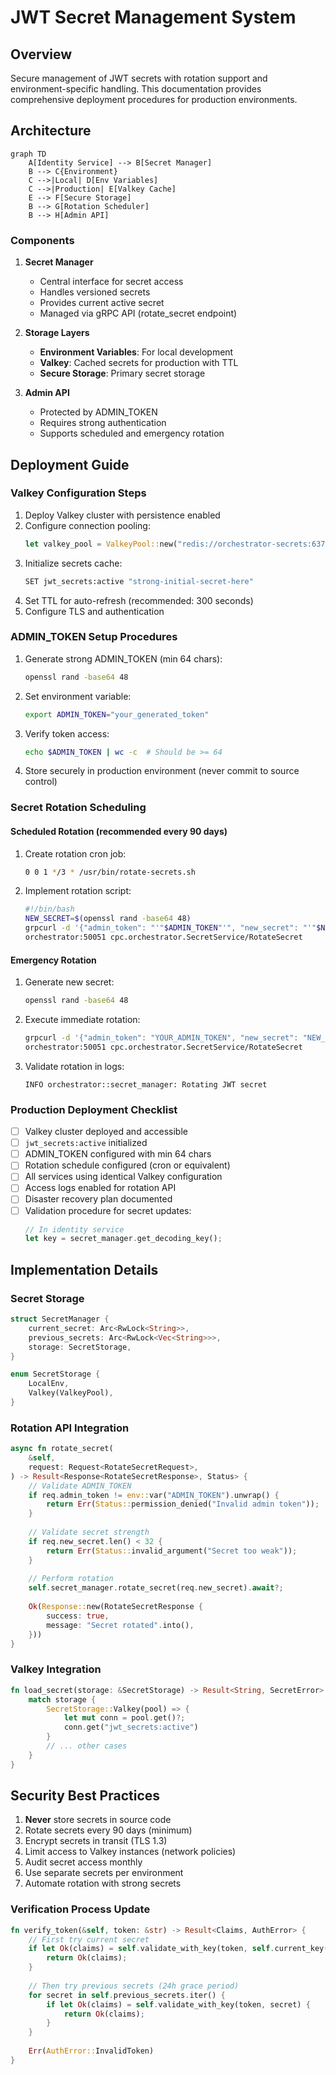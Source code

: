 # JWT Secret Management System

## Overview
Secure management of JWT secrets with rotation support and environment-specific handling. This documentation provides comprehensive deployment procedures for production environments.

## Architecture
```mermaid
graph TD
    A[Identity Service] --> B[Secret Manager]
    B --> C{Environment}
    C -->|Local| D[Env Variables]
    C -->|Production| E[Valkey Cache]
    E --> F[Secure Storage]
    B --> G[Rotation Scheduler]
    B --> H[Admin API]
```

### Components
1. **Secret Manager**
   - Central interface for secret access
   - Handles versioned secrets
   - Provides current active secret
   - Managed via gRPC API (rotate_secret endpoint)

2. **Storage Layers**
   - **Environment Variables**: For local development
   - **Valkey**: Cached secrets for production with TTL
   - **Secure Storage**: Primary secret storage

3. **Admin API**
   - Protected by ADMIN_TOKEN
   - Requires strong authentication
   - Supports scheduled and emergency rotation

## Deployment Guide

### Valkey Configuration Steps
1. Deploy Valkey cluster with persistence enabled
2. Configure connection pooling:
   ```rust
   let valkey_pool = ValkeyPool::new("redis://orchestrator-secrets:6379").unwrap();
   ```
3. Initialize secrets cache:
   ```bash
   SET jwt_secrets:active "strong-initial-secret-here"
   ```
4. Set TTL for auto-refresh (recommended: 300 seconds)
5. Configure TLS and authentication

### ADMIN_TOKEN Setup Procedures
1. Generate strong ADMIN_TOKEN (min 64 chars):
   ```bash
   openssl rand -base64 48
   ```
2. Set environment variable:
   ```bash
   export ADMIN_TOKEN="your_generated_token"
   ```
3. Verify token access:
   ```bash
   echo $ADMIN_TOKEN | wc -c  # Should be >= 64
   ```
4. Store securely in production environment (never commit to source control)

### Secret Rotation Scheduling
#### Scheduled Rotation (recommended every 90 days)
1. Create rotation cron job:
   ```bash
   0 0 1 */3 * /usr/bin/rotate-secrets.sh
   ```
2. Implement rotation script:
   ```bash
   #!/bin/bash
   NEW_SECRET=$(openssl rand -base64 48)
   grpcurl -d '{"admin_token": "'"$ADMIN_TOKEN"'", "new_secret": "'"$NEW_SECRET"'"}' \\
   orchestrator:50051 cpc.orchestrator.SecretService/RotateSecret
   ```

#### Emergency Rotation
1. Generate new secret:
   ```bash
   openssl rand -base64 48
   ```
2. Execute immediate rotation:
   ```bash
   grpcurl -d '{"admin_token": "YOUR_ADMIN_TOKEN", "new_secret": "NEW_STRONG_SECRET"}' \\
   orchestrator:50051 cpc.orchestrator.SecretService/RotateSecret
   ```
3. Validate rotation in logs:
   ```text
   INFO orchestrator::secret_manager: Rotating JWT secret
   ```

### Production Deployment Checklist
- [ ] Valkey cluster deployed and accessible
- [ ] `jwt_secrets:active` initialized
- [ ] ADMIN_TOKEN configured with min 64 chars
- [ ] Rotation schedule configured (cron or equivalent)
- [ ] All services using identical Valkey configuration
- [ ] Access logs enabled for rotation API
- [ ] Disaster recovery plan documented
- [ ] Validation procedure for secret updates:
   ```rust
   // In identity service
   let key = secret_manager.get_decoding_key();
   ```

## Implementation Details

### Secret Storage
```rust
struct SecretManager {
    current_secret: Arc<RwLock<String>>,
    previous_secrets: Arc<RwLock<Vec<String>>>,
    storage: SecretStorage,
}

enum SecretStorage {
    LocalEnv,
    Valkey(ValkeyPool),
}
```

### Rotation API Integration
```rust
async fn rotate_secret(
    &self,
    request: Request<RotateSecretRequest>,
) -> Result<Response<RotateSecretResponse>, Status> {
    // Validate ADMIN_TOKEN
    if req.admin_token != env::var("ADMIN_TOKEN").unwrap() {
        return Err(Status::permission_denied("Invalid admin token"));
    }
    
    // Validate secret strength
    if req.new_secret.len() < 32 {
        return Err(Status::invalid_argument("Secret too weak"));
    }
    
    // Perform rotation
    self.secret_manager.rotate_secret(req.new_secret).await?;
    
    Ok(Response::new(RotateSecretResponse {
        success: true,
        message: "Secret rotated".into(),
    }))
}
```

### Valkey Integration
```rust
fn load_secret(storage: &SecretStorage) -> Result<String, SecretError> {
    match storage {
        SecretStorage::Valkey(pool) => {
            let mut conn = pool.get()?;
            conn.get("jwt_secrets:active")
        }
        // ... other cases
    }
}
```

## Security Best Practices
1. **Never** store secrets in source code
2. Rotate secrets every 90 days (minimum)
3. Encrypt secrets in transit (TLS 1.3)
4. Limit access to Valkey instances (network policies)
5. Audit secret access monthly
6. Use separate secrets per environment
7. Automate rotation with strong secrets

### Verification Process Update
```rust
fn verify_token(&self, token: &str) -> Result<Claims, AuthError> {
    // First try current secret
    if let Ok(claims) = self.validate_with_key(token, self.current_key()) {
        return Ok(claims);
    }
    
    // Then try previous secrets (24h grace period)
    for secret in self.previous_secrets.iter() {
        if let Ok(claims) = self.validate_with_key(token, secret) {
            return Ok(claims);
        }
    }
    
    Err(AuthError::InvalidToken)
}
```